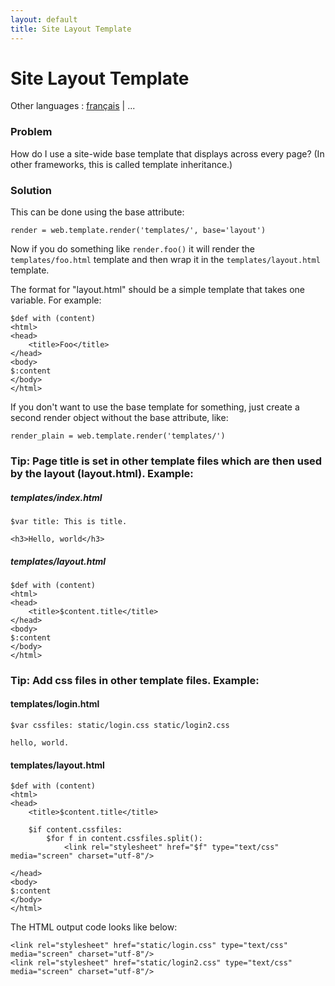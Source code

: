 ```yaml
---
layout: default
title: Site Layout Template
---
```


# Site Layout Template

Other languages : [français](/layout_template.fr) | ...

### Problem

How do I use a site-wide base template that displays across every page? (In other frameworks, this is called template inheritance.)

### Solution

This can be done using the base attribute:

    render = web.template.render('templates/', base='layout')

Now if you do something like `render.foo()` it will render the `templates/foo.html` template and then wrap it in the `templates/layout.html` template.

The format for "layout.html" should be a simple template that takes one variable.  For example:

    $def with (content)
    <html>
    <head>
        <title>Foo</title>
    </head>
    <body>
    $:content
    </body>
    </html>

If you don't want to use the base template for something, just create a second render object without the base attribute, like:

    render_plain = web.template.render('templates/')

### Tip: Page title is set in other template files which are then used by the layout (layout.html). Example:

##### templates/index.html
    $var title: This is title.

    <h3>Hello, world</h3>

##### templates/layout.html
    $def with (content)
    <html>
    <head>
        <title>$content.title</title>
    </head>
    <body>
    $:content
    </body>
    </html>

### Tip: Add css files in other template files. Example:
#### templates/login.html

    $var cssfiles: static/login.css static/login2.css

    hello, world.

#### templates/layout.html

    $def with (content)
    <html>
    <head>
        <title>$content.title</title>

        $if content.cssfiles:
            $for f in content.cssfiles.split():
                <link rel="stylesheet" href="$f" type="text/css" media="screen" charset="utf-8"/>

    </head>
    <body>
    $:content
    </body>
    </html>

The HTML output code looks like below:

    <link rel="stylesheet" href="static/login.css" type="text/css" media="screen" charset="utf-8"/>
    <link rel="stylesheet" href="static/login2.css" type="text/css" media="screen" charset="utf-8"/>
